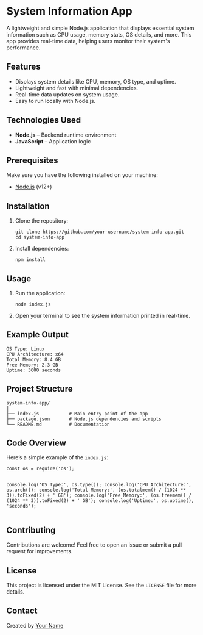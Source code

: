 <h1>System Information App</h1>

<p>A lightweight and simple Node.js application that displays essential system information such as CPU usage, memory stats, OS details, and more. This app provides real-time data, helping users monitor their system's performance.</p>

<h2>Features</h2>
<ul>
  <li>Displays system details like CPU, memory, OS type, and uptime.</li>
  <li>Lightweight and fast with minimal dependencies.</li>
  <li>Real-time data updates on system usage.</li>
  <li>Easy to run locally with Node.js.</li>
</ul>

<h2>Technologies Used</h2>
<ul>
  <li><strong>Node.js</strong> – Backend runtime environment</li>
  <li><strong>JavaScript</strong> – Application logic</li>
</ul>

<h2>Prerequisites</h2>
<p>Make sure you have the following installed on your machine:</p>
<ul>
  <li><a href="https://nodejs.org">Node.js</a> (v12+)</li>
</ul>

<h2>Installation</h2>
<ol>
  <li>Clone the repository:
    <pre><code>git clone https://github.com/your-username/system-info-app.git
cd system-info-app</code></pre>
  </li>
  <li>Install dependencies:
    <pre><code>npm install</code></pre>
  </li>
</ol>

<h2>Usage</h2>
<ol>
  <li>Run the application:
    <pre><code>node index.js</code></pre>
  </li>
  <li>Open your terminal to see the system information printed in real-time.</li>
</ol>

<h2>Example Output</h2>
<pre><code>OS Type: Linux
CPU Architecture: x64
Total Memory: 8.4 GB
Free Memory: 2.3 GB
Uptime: 3600 seconds</code></pre>

<h2>Project Structure</h2>
<pre><code>system-info-app/
│
├── index.js           # Main entry point of the app
├── package.json       # Node.js dependencies and scripts
└── README.md          # Documentation</code></pre>

<h2>Code Overview</h2>
<p>Here’s a simple example of the <code>index.js</code>:</p>
<pre><code>const os = require('os');

console.log('OS Type:', os.type());
console.log('CPU Architecture:', os.arch());
console.log('Total Memory:', (os.totalmem() / (1024 ** 3)).toFixed(2) + ' GB');
console.log('Free Memory:', (os.freemem() / (1024 ** 3)).toFixed(2) + ' GB');
console.log('Uptime:', os.uptime(), 'seconds');</code></pre>

<h2>Contributing</h2>
<p>Contributions are welcome! Feel free to open an issue or submit a pull request for improvements.</p>

<h2>License</h2>
<p>This project is licensed under the MIT License. See the <code>LICENSE</code> file for more details.</p>

<h2>Contact</h2>
<p>Created by <a href="https://github.com/your-username">Your Name</a></p>

</body>
</html>
